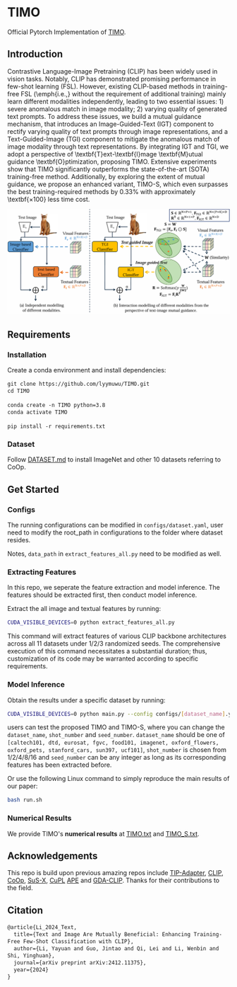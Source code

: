 # TIMO

Official Pytorch Implementation of  [TIMO](https://arxiv.org/abs/2412.11375).

## Introduction
Contrastive Language-Image Pretraining (CLIP) has been widely used in vision tasks. Notably, CLIP has demonstrated promising performance in few-shot learning (FSL).
However, existing CLIP-based methods in training-free FSL (\emph{i.e.,} without the requirement of additional training) mainly learn different modalities independently, leading to two essential issues: 1) severe anomalous match in image modality; 2) varying quality of generated text prompts.
To address these issues, we build a mutual guidance mechanism, that introduces an Image-Guided-Text (IGT) component to rectify varying quality of text prompts through image representations, and a Text-Guided-Image (TGI) component to mitigate the anomalous match of image modality through text representations.
By integrating IGT and TGI, we adopt a perspective of \textbf{T}ext-\textbf{I}mage \textbf{M}utual guidance \textbf{O}ptimization, proposing TIMO.
Extensive experiments show that TIMO significantly outperforms the state-of-the-art (SOTA) training-free method. Additionally, by exploring the extent of mutual guidance, we propose an enhanced variant, TIMO-S, which even surpasses the best training-required methods by 0.33\% with approximately \textbf{×100} less time cost.

<div align="center">
  <img width=800 src="framework.png"/>
</div>

## Requirements
### Installation
Create a conda environment and install dependencies:
```
git clone https://github.com/lyymuwu/TIMO.git
cd TIMO

conda create -n TIMO python=3.8
conda activate TIMO

pip install -r requirements.txt
```

### Dataset
Follow [DATASET.md](https://github.com/gaopengcuhk/Tip-Adapter/blob/main/DATASET.md) to install ImageNet and other 10 datasets referring to CoOp.

## Get Started
### Configs

The running configurations can be modified in `configs/dataset.yaml`, user need to modify the root_path in configurations to the folder where dataset resides. 

Notes, `data_path` in `extract_features_all.py` need to be modified as well.


### Extracting Features
In this repo, we seperate the feature extraction and model inference. The features should be extracted first, then conduct model inference.

Extract the all image and textual features by running: 

```bash 
CUDA_VISIBLE_DEVICES=0 python extract_features_all.py
```
This command will extract features of various CLIP backbone architectures across all 11 datasets under 1/2/3 randomized seeds. The comprehensive execution of this command necessitates a substantial duration; thus, customization of its code may be warranted according to specific requirements.



### Model Inference 
Obtain the results under a specific dataset by running:

```bash 
CUDA_VISIBLE_DEVICES=0 python main.py --config configs/[dataset_name].yaml --shot [shot_number] --seed [seed_number]
```
users can test the proposed TIMO and TIMO-S, where you can change the `dataset_name`, `shot_number` and `seed_number`. `dataset_name` should be one of `[caltech101, dtd, eurosat, fgvc, food101, imagenet, oxford_flowers, oxford_pets, stanford_cars, sun397, ucf101]`, `shot_number` is chosen from 1/2/4/8/16 and `seed_number` can be any integer as long as its corresponding features has been extracted before.

Or use the following Linux command to simply reproduce the main results of our paper:

```bash 
bash run.sh
```



### Numerical Results

We provide TIMO's **numerical results** at [TIMO.txt](https://github.com/lyymuwu/TIMO/blob/main/outputs/TIMO.txt)
and [TIMO_S.txt](https://github.com/lyymuwu/TIMO/blob/main/outputs/TIMO_S.txt).


## Acknowledgements
This repo is build upon previous amazing repos include [TIP-Adapter](https://github.com/gaopengcuhk/Tip-Adapter/), [CLIP](https://github.com/openai/CLIP), [CoOp](https://github.com/KaiyangZhou/CoOp/), [SuS-X](https://github.com/vishaal27/SuS-X), [CuPL](https://github.com/sarahpratt/CuPL) [APE](https://github.com/yangyangyang127/APE) and [GDA-CLIP](https://github.com/mrflogs/ICLR24). Thanks for their contributions to the field.


## Citation

```
@article{Li_2024_Text,
  title={Text and Image Are Mutually Beneficial: Enhancing Training-Free Few-Shot Classification with CLIP},
  author={Li, Yayuan and Guo, Jintao and Qi, Lei and Li, Wenbin and Shi, Yinghuan},
  journal={arXiv preprint arXiv:2412.11375},
  year={2024}
}
```
